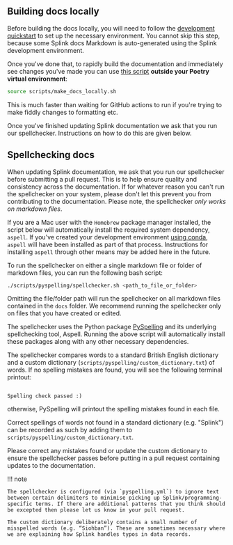 ## Building docs locally

Before building the docs locally, you will need to follow the [development quickstart](./development_quickstart.md) to set up the necessary environment. You cannot skip this step, because some Splink docs Markdown is auto-generated using the Splink development environment.

Once you've done that,
to rapidly build the documentation and immediately see changes you've made you can use [this script](https://github.com/moj-analytical-services/splink/blob/master/scripts/make_docs_locally.sh)
**outside your Poetry virtual environment**:

```sh
source scripts/make_docs_locally.sh
```

This is much faster than waiting for GitHub actions to run if you're trying to make fiddly changes to formatting etc.

Once you've finished updating Splink documentation we ask that you run our spellchecker. Instructions on how to do this are given below.

## Spellchecking docs

When updating Splink documentation, we ask that you run our spellchecker before submitting a pull request. This is to help ensure quality and consistency across the documentation. If for whatever reason you can't run the spellchecker on your system, please don't let this prevent you from contributing to the documentation. Please note, the spellchecker _only works on markdown files_.

If you are a Mac user with the `Homebrew` package manager installed, the script below will automatically install
the required system dependency, `aspell`.
If you've created your development environment [using conda](./development_quickstart.md), `aspell` will have been installed as part of that
process.
Instructions for installing `aspell` through other means may be added here in the future.

To run the spellchecker on either a single markdown file or folder of markdown files, you can run the following bash script:

```sh
./scripts/pyspelling/spellchecker.sh <path_to_file_or_folder>
```

Omitting the file/folder path will run the spellchecker on all markdown files contained in the `docs` folder. We recommend running the spellchecker only on files that you have created or edited. 

The spellchecker uses the Python package [PySpelling](https://facelessuser.github.io/pyspelling/) and its underlying spellchecking tool, Aspell. Running the above script will automatically install these packages along with any other necessary dependencies.

The spellchecker compares words to a standard British English dictionary and a custom dictionary (`scripts/pyspelling/custom_dictionary.txt`) of words. If no spelling mistakes are found, you will see the following terminal printout:

```

Spelling check passed :)

```

otherwise, PySpelling will printout the spelling mistakes found in each file.

Correct spellings of words not found in a standard dictionary (e.g. "Splink") can be recorded as such by adding them to `scripts/pyspelling/custom_dictionary.txt`.

Please correct any mistakes found or update the custom dictionary to ensure the spellchecker passes before putting in a pull request containing updates to the documentation.

!!! note

    The spellchecker is configured (via `pyspelling.yml`) to ignore text between certain delimiters to minimise picking up Splink/programming-specific terms. If there are additional patterns that you think should be excepted then please let us know in your pull request.

    The custom dictionary deliberately contains a small number of misspelled words (e.g. “Siohban”). These are sometimes necessary where we are explaining how Splink handles typos in data records.



   

 



